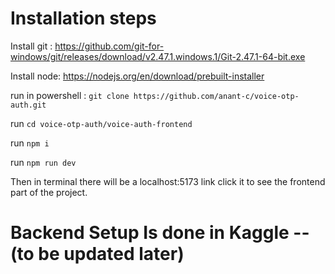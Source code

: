 # Installation steps

Install git : https://github.com/git-for-windows/git/releases/download/v2.47.1.windows.1/Git-2.47.1-64-bit.exe

Install node: https://nodejs.org/en/download/prebuilt-installer

run in powershell : `git clone https://github.com/anant-c/voice-otp-auth.git` 

run `cd voice-otp-auth/voice-auth-frontend`

run `npm i`

run `npm run dev` 

Then in terminal there will be a localhost:5173 link click it to see the frontend part of the project.


# Backend Setup Is done in Kaggle --(to be updated later)
